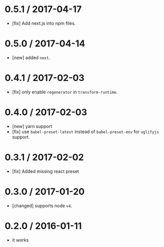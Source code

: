 0.5.1 / 2017-04-17
==================
- [fix] Add next.js into npm files.

0.5.0 / 2017-04-14
==================
- [new] added `next`.

0.4.1 / 2017-02-03
==================
- [fix] only enable `regenerator` in `transform-runtime`.

0.4.0 / 2017-02-03
==================
- [new] yarn support
- [fix] use `babel-preset-latest` instead of `babel-preset-env` for `uglifyjs` support.

0.3.1 / 2017-02-02
==================
- [fix] Added missing react preset

0.3.0 / 2017-01-20
==================
- [changed] supports node `v4`.

0.2.0 / 2016-01-11
==================
- it works
